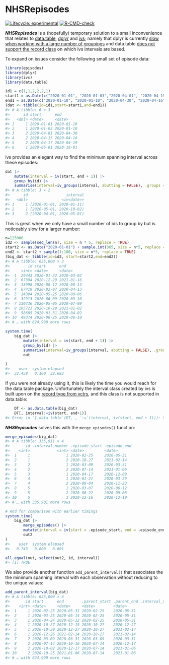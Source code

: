 
<!-- README.md is generated from README.Rmd. Please edit that file -->

# NHSRepisodes

<!-- badges: start -->

[![Lifecycle:
experimental](https://img.shields.io/badge/lifecycle-experimental-orange.svg)](https://lifecycle.r-lib.org/articles/stages.html#experimental)
[![R-CMD-check](https://github.com/nhs-r-community/NHSRepisodes/workflows/R-CMD-check/badge.svg)](https://github.com/nhs-r-community/NHSRepisodes/actions)
<!-- badges: end -->

***NHSRepisodes*** is a (hopefully) temporary solution to a small
inconvenience that relates to
[data.table](https://cran.r-project.org/package=data.table),
[dplyr](https://cran.r-project.org/package=dplyr) and
[ivs](https://cran.r-project.org/package=ivs); namely that dplyr is
currently [slow when working with a large number of
groupings](https://github.com/tidyverse/dplyr/issues/5017) and
data.table [does not support the record
class](https://github.com/Rdatatable/data.table/issues/4910) on which
ivs intervals are based.

To expand on issues consider the following small set of episode data:

``` r
library(episodes)
library(dplyr)
library(ivs)
library(data.table)

id1 = c(1,1,2,2,2,1)
start1 = as.Date(c("2020-01-01", "2020-01-03","2020-04-01", "2020-04-15", "2020-04-17", "2020-05-01"))
end1 = as.Date(c("2020-01-10", "2020-01-10", "2020-04-30", "2020-04-16", "2020-04-19", "2020-10-01"))
(dat <- tibble(id=id1,start=start1,end=end1))
#> # A tibble: 6 × 3
#>      id start      end       
#>   <dbl> <date>     <date>    
#> 1     1 2020-01-01 2020-01-10
#> 2     1 2020-01-03 2020-01-10
#> 3     2 2020-04-01 2020-04-30
#> 4     2 2020-04-15 2020-04-16
#> 5     2 2020-04-17 2020-04-19
#> 6     1 2020-05-01 2020-10-01
```

ivs provides an elegant way to find the minimum spanning interval across
these episodes:

``` r
dat |>
    mutate(interval = iv(start, end + 1)) |>
    group_by(id) |>
    summarise(interval=iv_groups(interval, abutting = FALSE), .groups = "drop")
#> # A tibble: 3 × 2
#>      id                 interval
#>   <dbl>               <iv<date>>
#> 1     1 [2020-01-01, 2020-01-11)
#> 2     1 [2020-05-01, 2020-10-02)
#> 3     2 [2020-04-01, 2020-05-01)
```

This is great when we only have a small number of ids to group by but is
noticeably slow for a larger number:

``` r
n=125000
id2 <- sample(seq_len(n), size = n * 5, replace = TRUE)
start2 <- as.Date("2020-01-01") + sample.int(365, size = n*5, replace = TRUE)
end2 <- start2 + sample(1:100, size = n*5, replace = TRUE)
(big_dat <- tibble(id=id2, start=start2,end=end2))
#> # A tibble: 625,000 × 3
#>        id start      end       
#>     <int> <date>     <date>    
#>  1  29443 2020-01-22 2020-03-02
#>  2  67394 2020-12-29 2021-01-16
#>  3  13998 2020-08-12 2020-08-13
#>  4  67419 2020-02-07 2020-04-13
#>  5  14394 2020-05-25 2020-08-06
#>  6  32913 2020-06-09 2020-09-10
#>  7 110736 2020-05-05 2020-07-09
#>  8 105723 2020-10-29 2021-01-02
#>  9  58685 2020-01-31 2020-04-02
#> 10  49374 2020-08-25 2020-09-10
#> # … with 624,990 more rows

system.time(
    big_dat |>
        mutate(interval = iv(start, end + 1)) |>
        group_by(id) |>
        summarise(interval=iv_groups(interval, abutting = FALSE), .groups = "drop") ->
        out
        
)
#>    user  system elapsed 
#>  32.458   0.100  32.682
```

If you were not already using it, this is likely the time you would
reach for the data.table package. Unfortunately the interval class
created by ivs is built upon on the [record type from
vctrs](https://vctrs.r-lib.org/reference/new_rcrd.html), and this class
is not supported in data.table:

``` r
    DT <- as.data.table(big_dat)
    DT[, interval:=iv(start, end+1)]
#> Error in `[.data.table`(DT, , `:=`(interval, iv(start, end + 1))): Supplied 2 items to be assigned to 625000 items of column 'interval'. If you wish to 'recycle' the RHS please use rep() to make this intent clear to readers of your code.
```

***NHSRepisodes*** solves this with the `merge_episodes()` function:

``` r
merge_episodes(big_dat)
#> # A tibble: 335,911 × 4
#>       id .interval_number .episode_start .episode_end
#>    <int>            <int> <date>         <date>      
#>  1     1                1 2020-02-25     2020-05-31  
#>  2     1                2 2020-10-27     2021-02-14  
#>  3     2                1 2020-03-09     2020-03-31  
#>  4     2                2 2020-07-14     2021-01-06  
#>  5     3                1 2020-04-17     2020-12-09  
#>  6     4                1 2020-01-21     2020-03-29  
#>  7     4                2 2020-09-04     2020-11-23  
#>  8     5                1 2020-03-07     2020-06-12  
#>  9     5                2 2020-06-22     2020-09-08  
#> 10     5                3 2020-12-16     2020-12-19  
#> # … with 335,901 more rows

# And for comparison with earlier timings
system.time(
    big_dat |> 
        merge_episodes() |> 
        mutate(interval = iv(start = .episode_start, end = .episode_end + 1)) ->
        out2
)
#>    user  system elapsed 
#>   0.743   0.000   0.601

all.equal(out, select(out2, id, interval))
#> [1] TRUE
```

We also provide another function `add_parent_interval()` that associates
the the minimum spanning interval with each observation without reducing
to the unique values:

``` r
add_parent_interval(big_dat)
#> # A tibble: 625,000 × 6
#>       id start      end        .parent_start .parent_end .interval_number
#>    <int> <date>     <date>     <date>        <date>                 <int>
#>  1     1 2020-02-25 2020-05-31 2020-02-25    2020-05-31                 1
#>  2     1 2020-03-25 2020-05-14 2020-02-25    2020-05-31                 1
#>  3     1 2020-04-24 2020-05-12 2020-02-25    2020-05-31                 1
#>  4     1 2020-10-27 2020-12-15 2020-10-27    2020-12-27                 2
#>  5     1 2020-10-30 2020-12-27 2020-10-27    2021-02-14                 2
#>  6     1 2020-12-26 2021-02-14 2020-10-27    2021-02-14                 2
#>  7     2 2020-03-09 2020-03-31 2020-03-09    2020-03-31                 1
#>  8     2 2020-07-14 2020-10-16 2020-07-14    2020-12-17                 2
#>  9     2 2020-10-02 2020-12-17 2020-07-14    2021-01-06                 2
#> 10     2 2020-10-25 2021-01-06 2020-07-14    2021-01-06                 2
#> # … with 624,990 more rows
```
